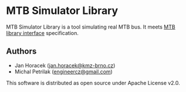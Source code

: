 MTB Simulator Library
==========================

MTB Simulator Library is a tool simulating real MTB bus. It meets
[MTB library interface](https://github.com/kmzbrnoI/mtb-lib/wiki/api-specs)
specification.

## Authors
 - Jan Horacek (jan.horacek@kmz-brno.cz)
 - Michal Petrilak (engineercz@gmail.com)

This software is distributed as open source under Apache License v2.0.
